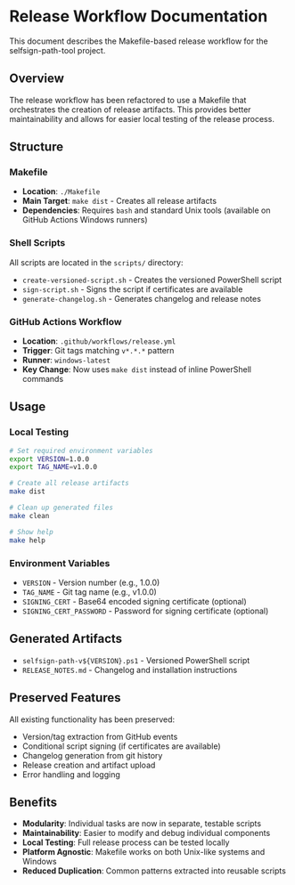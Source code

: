 # Release Workflow Documentation

This document describes the Makefile-based release workflow for the selfsign-path-tool project.

## Overview

The release workflow has been refactored to use a Makefile that orchestrates the creation of release artifacts. This provides better maintainability and allows for easier local testing of the release process.

## Structure

### Makefile
- **Location**: `./Makefile`
- **Main Target**: `make dist` - Creates all release artifacts
- **Dependencies**: Requires `bash` and standard Unix tools (available on GitHub Actions Windows runners)

### Shell Scripts
All scripts are located in the `scripts/` directory:

- `create-versioned-script.sh` - Creates the versioned PowerShell script
- `sign-script.sh` - Signs the script if certificates are available
- `generate-changelog.sh` - Generates changelog and release notes

### GitHub Actions Workflow
- **Location**: `.github/workflows/release.yml`
- **Trigger**: Git tags matching `v*.*.*` pattern
- **Runner**: `windows-latest`
- **Key Change**: Now uses `make dist` instead of inline PowerShell commands

## Usage

### Local Testing
```bash
# Set required environment variables
export VERSION=1.0.0
export TAG_NAME=v1.0.0

# Create all release artifacts
make dist

# Clean up generated files
make clean

# Show help
make help
```

### Environment Variables
- `VERSION` - Version number (e.g., 1.0.0)
- `TAG_NAME` - Git tag name (e.g., v1.0.0)
- `SIGNING_CERT` - Base64 encoded signing certificate (optional)
- `SIGNING_CERT_PASSWORD` - Password for signing certificate (optional)

## Generated Artifacts
- `selfsign-path-v${VERSION}.ps1` - Versioned PowerShell script
- `RELEASE_NOTES.md` - Changelog and installation instructions

## Preserved Features
All existing functionality has been preserved:
- Version/tag extraction from GitHub events
- Conditional script signing (if certificates are available)
- Changelog generation from git history
- Release creation and artifact upload
- Error handling and logging

## Benefits
- **Modularity**: Individual tasks are now in separate, testable scripts
- **Maintainability**: Easier to modify and debug individual components
- **Local Testing**: Full release process can be tested locally
- **Platform Agnostic**: Makefile works on both Unix-like systems and Windows
- **Reduced Duplication**: Common patterns extracted into reusable scripts